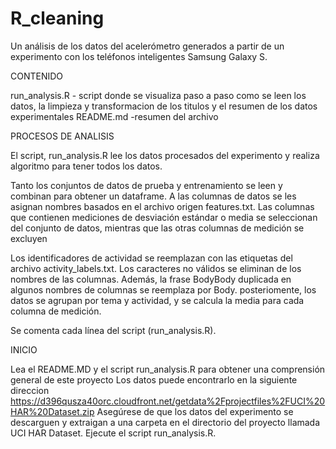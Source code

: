 # R_cleaning

Un análisis de los datos del acelerómetro generados a partir de un experimento con los teléfonos inteligentes Samsung Galaxy S.

CONTENIDO

run_analysis.R - script donde se visualiza paso a paso como se leen los datos, la limpieza y transformacion de los titulos y el resumen de los datos experimentales 
README.md -resumen del archivo 

PROCESOS DE ANALISIS

El script, run_analysis.R lee los datos procesados del experimento y realiza algoritmo para tener todos los datos.

Tanto los conjuntos de datos de prueba y entrenamiento se leen y combinan para obtener un dataframe.
A las columnas de datos se les asignan nombres basados en el archivo origen features.txt.
Las columnas que contienen mediciones de desviación estándar o media se seleccionan del conjunto de datos, mientras que las otras columnas de medición se excluyen 

Los identificadores de actividad se reemplazan con las etiquetas del archivo activity_labels.txt.
Los caracteres no válidos se eliminan de los nombres de las columnas. Además, la frase BodyBody duplicada en algunos nombres de columnas se reemplaza por Body.
posteriomente, los datos se agrupan por tema y actividad, y se calcula la media para cada columna de medición.

Se comenta cada línea del script (run_analysis.R). 


INICIO 

Lea el README.MD y el script run_analysis.R para obtener una comprensión general de este proyecto
Los datos puede encontrarlo en la siguiente direccion https://d396qusza40orc.cloudfront.net/getdata%2Fprojectfiles%2FUCI%20HAR%20Dataset.zip
Asegúrese de que los datos del experimento se descarguen y extraigan a una carpeta en el directorio del proyecto llamada UCI HAR Dataset.
Ejecute el script run_analysis.R.
